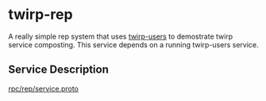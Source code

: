 # twirp-rep

A really simple rep system that uses [twirp-users](https://github.com/ericmoritz/twirp-users) to demostrate twirp service composting.  This service depends on a running twirp-users service.

## Service Description
[rpc/rep/service.proto](rpc/rep/service.proto)

